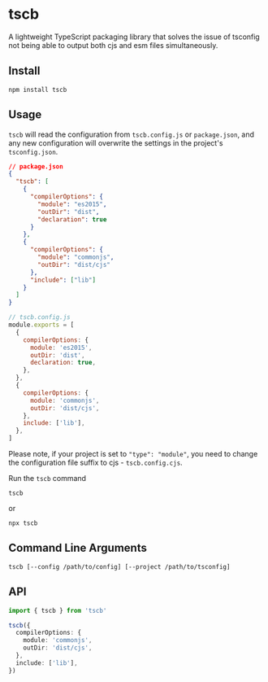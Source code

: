 # tscb

A lightweight TypeScript packaging library that solves the issue of tsconfig not being able to output both cjs and esm files simultaneously.

## Install

```shell
npm install tscb
```

## Usage

`tscb` will read the configuration from `tscb.config.js` or `package.json`, and any new configuration will overwrite the settings in the project's `tsconfig.json`.

```json
// package.json
{
  "tscb": [
    {
      "compilerOptions": {
        "module": "es2015",
        "outDir": "dist",
        "declaration": true
      }
    },
    {
      "compilerOptions": {
        "module": "commonjs",
        "outDir": "dist/cjs"
      },
      "include": ["lib"]
    }
  ]
}
```

```js
// tscb.config.js
module.exports = [
  {
    compilerOptions: {
      module: 'es2015',
      outDir: 'dist',
      declaration: true,
    },
  },
  {
    compilerOptions: {
      module: 'commonjs',
      outDir: 'dist/cjs',
    },
    include: ['lib'],
  },
]
```

Please note, if your project is set to `"type": "module"`, you need to change the configuration file suffix to cjs - `tscb.config.cjs`.

Run the `tscb` command

```shell
tscb
```

or

```shell
npx tscb
```

## Command Line Arguments

```shell
tscb [--config /path/to/config] [--project /path/to/tsconfig]
```

## API

```ts
import { tscb } from 'tscb'

tscb({
  compilerOptions: {
    module: 'commonjs',
    outDir: 'dist/cjs',
  },
  include: ['lib'],
})
```
